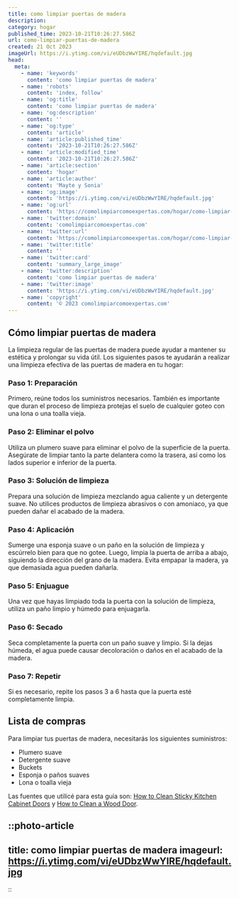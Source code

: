 ```yaml
---
title: como limpiar puertas de madera
description: 
category: hogar
published_time: 2023-10-21T10:26:27.586Z
url: como-limpiar-puertas-de-madera
created: 21 Oct 2023
imageUrl: https://i.ytimg.com/vi/eUDbzWwYIRE/hqdefault.jpg
head:
  meta:
    - name: 'keywords'
      content: 'como limpiar puertas de madera'
    - name: 'robots'
      content: 'index, follow'
    - name: 'og:title'
      content: 'como limpiar puertas de madera'
    - name: 'og:description'
      content: ''
    - name: 'og:type'
      content: 'article'
    - name: 'article:published_time'
      content: '2023-10-21T10:26:27.586Z'
    - name: 'article:modified_time'
      content: '2023-10-21T10:26:27.586Z'
    - name: 'article:section'
      content: 'hogar'
    - name: 'article:author'
      content: 'Mayte y Sonia'
    - name: 'og:image'
      content: 'https://i.ytimg.com/vi/eUDbzWwYIRE/hqdefault.jpg'
    - name: 'og:url'
      content: 'https://comolimpiarcomoexpertas.com/hogar/como-limpiar-puertas-de-madera'
    - name: 'twitter:domain'
      content: 'comolimpiarcomoexpertas.com'
    - name: 'twitter:url'
      content: 'https://comolimpiarcomoexpertas.com/hogar/como-limpiar-puertas-de-madera'
    - name: 'twitter:title'
      content: ''
    - name: 'twitter:card'
      content: 'summary_large_image'
    - name: 'twitter:description'
      content: 'como limpiar puertas de madera'
    - name: 'twitter:image'
      content: 'https://i.ytimg.com/vi/eUDbzWwYIRE/hqdefault.jpg'
    - name: 'copyright'
      content: '© 2023 comolimpiarcomoexpertas.com'
---
```

## Cómo limpiar puertas de madera

La limpieza regular de las puertas de madera puede ayudar a mantener su estética y prolongar su vida útil. Los siguientes pasos te ayudarán a realizar una limpieza efectiva de las puertas de madera en tu hogar:

### Paso 1: Preparación

Primero, reúne todos los suministros necesarios. También es importante que duran el proceso de limpieza protejas el suelo de cualquier goteo con una lona o una toalla vieja.

### Paso 2: Eliminar el polvo

Utiliza un plumero suave para eliminar el polvo de la superficie de la puerta. Asegúrate de limpiar tanto la parte delantera como la trasera, así como los lados superior e inferior de la puerta.

### Paso 3: Solución de limpieza

Prepara una solución de limpieza mezclando agua caliente y un detergente suave. No utilices productos de limpieza abrasivos o con amoniaco, ya que pueden dañar el acabado de la madera.

### Paso 4: Aplicación

Sumerge una esponja suave o un paño en la solución de limpieza y escúrrelo bien para que no gotee. Luego, limpia la puerta de arriba a abajo, siguiendo la dirección del grano de la madera. Evita empapar la madera, ya que demasiada agua pueden dañarla.

### Paso 5: Enjuague

Una vez que hayas limpiado toda la puerta con la solución de limpieza, utiliza un paño limpio y húmedo para enjuagarla.

### Paso 6: Secado

Seca completamente la puerta con un paño suave y limpio. Si la dejas húmeda, el agua puede causar decoloración o daños en el acabado de la madera.

### Paso 7: Repetir

Si es necesario, repite los pasos 3 a 6 hasta que la puerta esté completamente limpia.

## Lista de compras

Para limpiar tus puertas de madera, necesitarás los siguientes suministros:

- Plumero suave
- Detergente suave
- Buckets
- Esponja o paños suaves
- Lona o toalla vieja

Las fuentes que utilicé para esta guía son: [How to Clean Sticky Kitchen Cabinet Doors](https://www.hunker.com/12002262/how-to-clean-sticky-kitchen-cabinet-doors) y [How to Clean a Wood Door](https://www.wikihow.com/Clean-Wood-Doors).

::photo-article
---
title: como limpiar puertas de madera
imageurl: https://i.ytimg.com/vi/eUDbzWwYIRE/hqdefault.jpg
---
::
